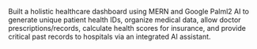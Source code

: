 Built a holistic healthcare dashboard using MERN and Google Palml2 AI to generate unique patient health IDs, organize medical data, allow doctor prescriptions/records, calculate health scores for insurance, and provide critical past records to hospitals via an integrated AI assistant.
